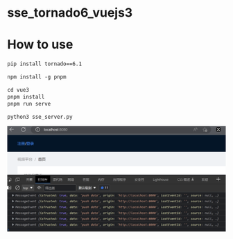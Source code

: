 # sse_tornado6_vuejs3

# How to use

```
pip install tornado==6.1
```

```
npm install -g pnpm
```

```
cd vue3
pnpm install
pnpm run serve
```

```
python3 sse_server.py
```

![](./sse3.png)
